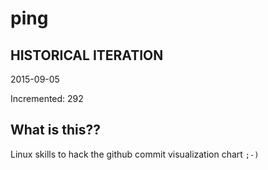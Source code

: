 # ping

## HISTORICAL ITERATION
2015-09-05

Incremented: 292

## What is this?? 
Linux skills to hack the github commit visualization chart `;-)`
